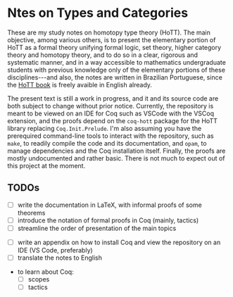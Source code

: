 # Ntes on Types and Categories

These are my study notes on homotopy type theory (HoTT). The main objective, among various others, is to present the elementary portion of HoTT as a formal theory unifying formal logic, set theory, higher category theory and homotopy theory, and to do so in a clear, rigorous and systematic manner, and in a way accessible to mathematics undergraduate students with previous knowledge only of the elementary portions of these disciplines---and also, the notes are written in Brazilian Portuguese, since the [HoTT book](https://homotopytypetheory.org/book/) is freely avaible in English already.

The present text is still a work in progress, and it and its source code are both subject to change without prior notice. Currently, the repository is meant to be viewed on an IDE for Coq such as VSCode with the VSCoq extension, and the proofs depend on the `coq-hott` package for the HoTT library replacing `Coq.Init.Prelude`. I'm also assuming you have the prerequired command-line tools to interact with the repository, such as `make`, to readily compile the code and its documentation, and `opam`, to manage dependencies and the Coq installation itself. Finally, the proofs are mostly undocumented and rather basic. There is not much to expect out of this project at the moment.

## TODOs

- [ ] write the documentation in LaTeX, with informal proofs of some theorems
- [ ] introduce the notation of formal proofs in Coq (mainly, tactics)
- [ ] streamline the order of presentation of the main topics
<!--
  primitives -> paths
             -> equivalences
             -> univalence 
             -> propositions, sets, higher grupoids, homotopy types
             -> logic, set theory, higher category theory, homotopy theory
--->
- [ ] write an appendix on how to install Coq and view the repository on an IDE (VS Code, preferably)
- [ ] translate the notes to English

- to learn about Coq:
  + [ ] scopes
  + [ ] tactics